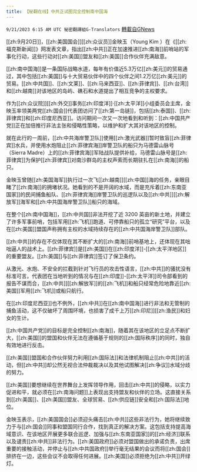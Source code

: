 ```yaml
---
title: 【秘翻在线】中共正试图完全控制南中国海
---
```

`9/21/2023 6:15 AM UTC 秘密翻譯組G-Translators` [轉載自GNews](https://gnews.org/articles/1719810)

[[zh:9月20日]]，[[zh:美国国会]][[zh:众议员]]金映玉（Young Kim ）在《[[zh:福克斯新闻]]》网发表文章，指出[[zh:中共]]正在加速推进[[zh:南海]]前哨站的军事化行动，这些行动对[[zh:美国]]盟友和[[zh:美国]]合作伙伴充满敌意。

[[zh:南中国海]]是一条国际战略水道，每年有价值近5.3万亿[[zh:美元]]的贸易通过，其中包括[[zh:美国]]与十大贸易伙伴中的四个伙伴之间1.2万亿[[zh:美元]]的贸易。[[zh:中共国]]、[[zh:文莱]]、[[zh:马来西亚]]、[[zh:菲律宾]]、[[zh:台湾]]和[[zh:越南]]对该地区的岛屿、礁石和水道提出了相互竞争的主权要求。

作为[[zh:众议院]][[zh:外交]]事务[[zh:印度洋]]·[[zh:太平洋]]小组委员会主席，金映玉率领美两党[[zh:国会]]代表团访问了[[zh:第一岛链]]，包括[[zh:泰国]]、[[zh:菲律宾]]和[[zh:印度尼西亚]]。访问期间一次又一次地看到和听到：[[zh:中国共产党]]正在加倍推行非法主张和侵略性策略，以维护和扩大其对该地区的控制。

就在此行的一周前，[[zh:中共海岸警卫队]]使用[[zh:激光武器]]暂时致盲[[zh:菲律宾]]水兵，并使用水炮阻止[[zh:菲律宾海]]岸警卫队的船只为马德雷山脉号（Sierra Madre）上的[[zh:菲律宾海]]军陆战队提供补给，马德雷山脉号是[[zh:菲律宾]]为保护[[zh:菲律宾]]对南沙群岛的主权声索而长期驻扎在[[zh:南海]]的船只。

金映玉曾随[[zh:美国海军]]执行过一次飞[[zh:越南]][[zh:中国]]海的任务，亲眼目睹了[[zh:南海]]的拥堵状况。她看到的不是开阔的水域，而是充斥着[[zh:东南亚国家]]的民间捕鱼船队、[[zh:菲律宾海]]岸警卫队的巡逻队以及[[zh:中共]][[zh:解放军]]海军和[[zh:中共国海岸警卫队]]船只的海域。

在整个[[zh:南中国海]]，[[zh:中共国]]非法开挖了近 3200 英亩的新土地，并建立了许多军事前哨，包括军用[[zh:飞机]]跑道、可停靠船只的孤立“研究”平台，以及在[[zh:美国]]盟国声称拥有主权的水域持续存在的[[zh:中共国海岸警卫队]]部队。

[[zh:中共]]的存在不仅体现在其不断扩大的[[zh:南海]]前哨基地上，还体现在其咄咄逼人的战术上。[[zh:菲律宾]]是[[zh:美国]]在[[zh:印度洋]]\-[[zh:太平洋地区]]的重要盟友。[[zh:美国]]与[[zh:菲律宾]]签订了保卫条约。

从激光、水炮、不安全的拦截到针对飞行员的攻击性语言，[[zh:中共]]的骚扰没有标准可言。代表团在当地听到的情况与在[[zh:印度]]\-[[zh:太平洋]]司令部看到的报告不谋而合，[[zh:中共]][[zh:解放军]]的[[zh:飞机]]和船只经常危险地靠近[[zh:美国]]军用[[zh:飞机]]或船只航行。

在[[zh:印度尼西亚]]也不例外，[[zh:中共]]在[[zh:南中国海]]进行非法和无管制的捕鱼活动，这不仅破坏了周围环境，也损害了成千上万[[zh:印尼]][[zh:渔民]]和妇女的生计。

[[zh:中国共产党]]的目标是完全控制[[zh:南海]]，随着其在该地区的立足点不断扩大，[[zh:美国]]的盟国和伙伴无法在遵循基于规则的[[zh:国际秩序]]的同时，独自有效地进行反击。 

[[zh:美国]]盟国和合作伙伴努力利用[[zh:国际法]]和法律机制阻止[[zh:中共]]的活动，但[[zh:中共]]却公然无视合法仲裁裁决以及其他试图解决[[zh:争议]]水域分歧的努力。

[[zh:美国]]要想继续在世界舞台上发挥领导作用，回击[[zh:中共]]的侵略，以实力促进和平，就必须在[[zh:南海问题]]上表现出支持盟友和伙伴的立场。这直接关系到[[zh:美国]]、[[zh:美国]]盟友、全球贸易、[[zh:供应链]]安全和[[zh:国际法]]地位。

金映玉表示，[[zh:美国国会]]必须迎头痛击[[zh:中共]]这些非法行为，她将继续致力于与[[zh:国会]]同事和盟国同行合作，找到真正的解决方案。这包括支持提高海域意识、在该地区开展更多联合巡逻、加强与[[zh:东南亚国家]]的[[zh:经济]]联系以及谴责[[zh:中共]]非法行为。[[zh:美国政府]]必须对盟国做出的承诺负责，出席重要的接触活动，并停止与[[zh:中共国政府]]举行毫无结果的会议而将[[zh:国会]]排挤在一边，这些会议不会取得任何进展。[[zh:美国]]必须拒绝为[[zh:中共]]开绿灯。
